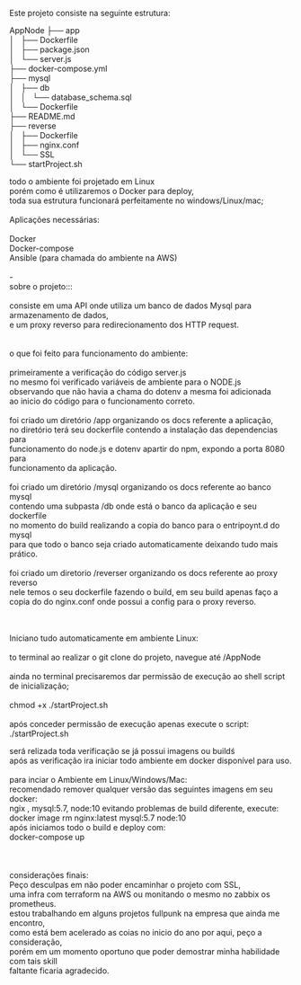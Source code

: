 Este projeto consiste na seguinte estrutura:

AppNode
├── app<br/>
│   ├── Dockerfile<br/>
│   ├── package.json<br/>
│   └── server.js<br/>
├── docker-compose.yml<br/>
├── mysql<br/>
│   ├── db<br/>
│   │   └── database_schema.sql<br/>
│   └── Dockerfile<br/>
├── README.md<br/>
├── reverse<br/>
│   ├── Dockerfile<br/>
│   ├── nginx.conf<br/>
│   └── SSL<br/>
└── startProject.sh<br/>

todo o ambiente foi projetado em Linux<br/>
porém como é utilizaremos o Docker para deploy,<br/>
toda sua estrutura funcionará perfeitamente no windows/Linux/mac;<br/>
<br/>
Aplicações necessárias:<br/>
<br/>
Docker<br/>
Docker-compose<br/>
Ansible (para chamada do ambiente na AWS)<br/>
<br/>
-<br/>
sobre o projeto:::<br/>
<br/>
consiste em uma API onde utiliza um banco de dados Mysql para armazenamento de dados,<br/>
e um proxy reverso para redirecionamento dos HTTP request.<br/>
<br/>
<br/>
o que foi feito para funcionamento do ambiente:<br/>
<br/>
primeiramente a verificação do código server.js<br/>
no mesmo foi verificado variáveis de ambiente para o NODE.js<br/>
observando que não havia a chama do dotenv a mesma foi adicionada<br/>
ao inicio do código para o funcionamento correto.<br/>
<br/>
foi criado um diretório /app organizando os docs referente a aplicação,<br/>
no diretório terá seu dockerfile contendo a instalação das dependencias para <br/>funcionamento do node.js e dotenv apartir do npm, expondo a porta 8080 para <br/>funcionamento da aplicação.<br/>
<br/>
foi criado um diretório /mysql organizando os docs referente ao banco mysql<br/>
contendo uma subpasta /db onde está o banco da aplicação e seu dockerfile<br/>
no momento do build realizando a copia do banco para o entripoynt.d do mysql<br/>
para que todo o banco seja criado automaticamente deixando tudo mais prático.<br/>
<br/>
foi criado um diretorio /reverser organizando os docs referente ao proxy reverso<br/>
nele temos o seu dockerfile fazendo o build, em seu build apenas faço a copia do do nginx.conf onde possui a config para o proxy reverso. <br/>

<br/><br/>
Iniciano tudo automaticamente em ambiente Linux:<br/>
<br/>
to terminal ao realizar o git clone do projeto,
navegue até /AppNode<br/>
<br/>
ainda no terminal precisaremos dar permissão de execução ao shell script de inicialização;<br/>
<br/>
chmod +x ./startProject.sh<br/>
<br/>
após conceder permissão de execução apenas execute o script:<br/>
./startProject.sh<br/>

será relizada toda verificação se já possui imagens ou buildś<br/>
após as verificação ira iniciar todo ambiente em docker disponível para uso.<br/>
<br/>
para inciar o Ambiente em Linux/Windows/Mac:<br />
recomendado remover qualquer versão das seguintes imagens em seu docker:<br/>
ngix , mysql:5.7, node:10
evitando problemas de build diferente, execute:<br />
docker image rm nginx:latest mysql:5.7 node:10
<br />
após iniciamos todo o build e deploy com:<br />
docker-compose up<br />
<br />
<br />
<br />
considerações finais:<br/>
Peço desculpas em não poder encaminhar o projeto com SSL,<br/>
uma infra com terraform na AWS ou monitando o mesmo no zabbix os prometheus.<br/>
estou trabalhando em alguns projetos fullpunk na empresa que ainda me encontro,<br/>
como está bem acelerado as coias no inicio do ano por aqui, peço a consideração,<br/>
porém em um momento oportuno que poder demostrar minha habilidade com tais skill <br/>faltante ficaria agradecido.<br/>
